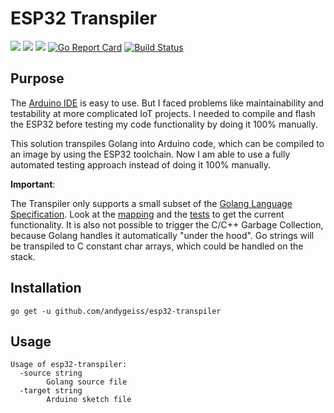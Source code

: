 # ESP32 Transpiler

[![](https://img.shields.io/github/license/andygeiss/esp32-transpiler)](https://github.com/andygeiss/esp32-transpiler/blob/master/LICENSE)
[![](https://img.shields.io/github/v/release/andygeiss/esp32-transpiler)](https://github.com/andygeiss/esp32-transpiler/releases)
[![](https://img.shields.io/github/go-mod/go-version/andygeiss/esp32-transpiler)](https://github.com/andygeiss/esp32-transpiler)
[![Go Report Card](https://goreportcard.com/badge/github.com/andygeiss/esp32-transpiler)](https://goreportcard.com/report/github.com/andygeiss/esp32-transpiler)
[![Build Status](https://travis-ci.org/andygeiss/esp32-transpiler.svg?branch=master)](https://travis-ci.org/andygeiss/esp32-transpiler)

## Purpose

The [Arduino IDE](https://www.arduino.cc/en/Main/Software) is easy to use.
But I faced problems like maintainability and testability at more complicated IoT projects.
I needed to compile and flash the ESP32 before testing my code functionality by doing it 100% manually.

This solution transpiles Golang into Arduino code, which can be compiled to an image by using the ESP32 toolchain.
Now I am able to use a fully automated testing approach instead of doing it 100% manually.

**Important**: 

The Transpiler only supports a small subset of the [Golang Language Specification](https://golang.org/ref/spec).
Look at the [mapping](https://github.com/andygeiss/esp32-transpiler/blob/master/transpile/handlers/mapping.go) and the [tests](https://github.com/andygeiss/esp32-transpiler/blob/master/transpile/service_test.go) to get the current functionality.
It is also not possible to trigger the C/C++ Garbage Collection, because Golang handles it automatically "under the hood".
Go strings will be transpiled to C constant char arrays, which could be handled on the stack.

## Installation

    go get -u github.com/andygeiss/esp32-transpiler

## Usage

    Usage of esp32-transpiler:
      -source string
            Golang source file
      -target string
            Arduino sketch file
